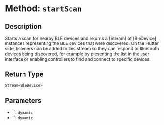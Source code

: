 # Method: `startScan`

## Description

Starts a scan for nearby BLE devices and returns a [Stream] of [BleDevice] instances representing the BLE
 devices that were discovered. On the Flutter side, listeners can be added to this stream so they can
 respond to Bluetooth devices being discovered, for example by presenting the list in the user interface
 or enabling controllers to find and connect to specific devices.

## Return Type
`Stream<BleDevice>`

## Parameters

- ``: `dynamic`
- ``: `dynamic`
